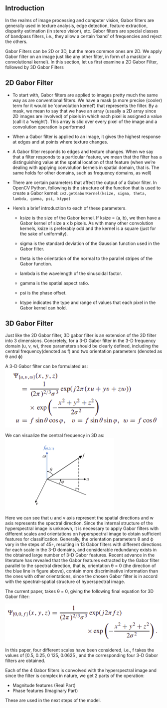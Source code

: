 ## Introduction

In the realms of image processing and computer vision, Gabor filters are generally used in texture analysis, edge detection, feature extraction, disparity estimation (in stereo vision), etc. Gabor filters are special classes of bandpass filters, i.e., they allow a certain ‘band’ of frequencies and reject the others.

Gabor Filters can be 2D or 3D, but the more common ones are 2D. We apply Gabor filter on an image just like any other filter, in form of a mask(or a convolutional kernel). In this section, let us first examine a 2D Gabor Filter, followed by 3D Gabor Filters
 
## 2D Gabor Filter
- To start with, Gabor filters are applied to images pretty much the same way as are conventional filters. We have a mask (a more precise (cooler) term for it would be ‘convolution kernel’) that represents the filter. By a mask, we mean to say that we have an array (usually a 2D array since 2D images are involved) of pixels in which each pixel is assigned a value (call it a ‘weight’). This array is slid over every pixel of the image and a convolution operation is performed

- When a Gabor filter is applied to an image, it gives the highest response at edges and at points where texture changes.

- A Gabor filter responds to edges and texture changes. When we say that a filter responds to a particular feature, we mean that the filter has a distinguishing value at the spatial location of that feature (when we’re dealing with applying convolution kernels in spatial domain, that is. The same holds for other domains, such as frequency domains, as well)

- There are certain parameters that affect the output of a Gabor filter. In OpenCV Python, following is the structure of the function that is used to create a Gabor kernel: ``` cv2.getGaborKernel(ksize, sigma, theta, lambda, gamma, psi, ktype) ```

- Here’s a brief introduction to each of these parameters.

    - ksize is the size of the Gabor kernel. If ksize = (a, b), we then have a Gabor kernel of size a x b pixels. As with many other convolution kernels, ksize is preferably odd and the kernel is a square (just for the sake of uniformity).

    - sigma is the standard deviation of the Gaussian function used in the Gabor filter.

    - theta is the orientation of the normal to the parallel stripes of the Gabor function.

    - lambda is the wavelength of the sinusoidal factor.

    - gamma is the spatial aspect ratio.

    - psi is the phase offset.

    - ktype indicates the type and range of values that each pixel in the Gabor kernel can hold.

## 3D Gabor Filter
Just like the 2D Gabor filter, 3D gabor filter is an extension of the 2D filter into 3 dimensions.  Concretely, for a 3-D Gabor filter in the 3-D frequency domain (u, v, w), three parameters should be clearly defined, including the central frequency(denoted as f) and two orientation parameters (denoted as θ and ϕ)

A 3-D Gabor filter can be formulated as:
![3D Filter](3DGabor.png)

We can visualize the central frequency in 3D as:
![](freq_Gabor.png)

Here we can see that u and v axis represent the spatial directions and w axis represents the spectral direction. Since the internal structure of the hyperspectral image is unknown, it is necessary to apply Gabor filters with different scales and orientations on hyperspectral image to obtain sufficient features for classification. Generally, the orientation parameters θ and ϕ vary in the steps of 45◦, resulting in 13 Gabor filters with different directions for each scale in the 3-D domains, and considerable redundancy exists in the obtained large number of 3-D Gabor features. Recent advance in the literature has revealed that the Gabor features extracted by the Gabor filter parallel to the spectral direction, that is, orientation θ = 0 (the direction of the blue line in figure above), contain more discriminative information than the ones with other orientations, since the chosen Gabor filter is in accord with the spectral–spatial structure of hyperspectral image. 

The current paper, takes θ = 0, giving the following final equation for 3D Gabor filter:

![](final_3DGabor.png)

In this paper, four different scales have been considered, i.e., f takes the values of [0.5, 0.25, 0 125, 0.0625 , and the corresponding four 3-D Gabor filters are obtained.

Each of the 4 Gabor filters is convolved with the hyperspectral image and since the filter is complex in nature, we get 2 parts of the operation:
- Magnitude features (Real Part)
- Phase features (Imaginary Part)

These are used in the next steps of the model.